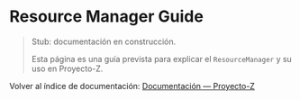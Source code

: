 # Resource Manager Guide

> Stub: documentación en construcción.
>
> Esta página es una guía prevista para explicar el `ResourceManager` y su uso en Proyecto-Z.

Volver al índice de documentación: [Documentación — Proyecto-Z](../README.md)
